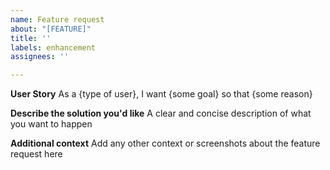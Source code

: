 ```yaml
---
name: Feature request
about: "[FEATURE]"
title: ''
labels: enhancement
assignees: ''

---
```


**User Story**
As a {type of user}, I want {some goal} so that {some reason}

**Describe the solution you'd like**
A clear and concise description of what you want to happen

**Additional context**
Add any other context or screenshots about the feature request here
